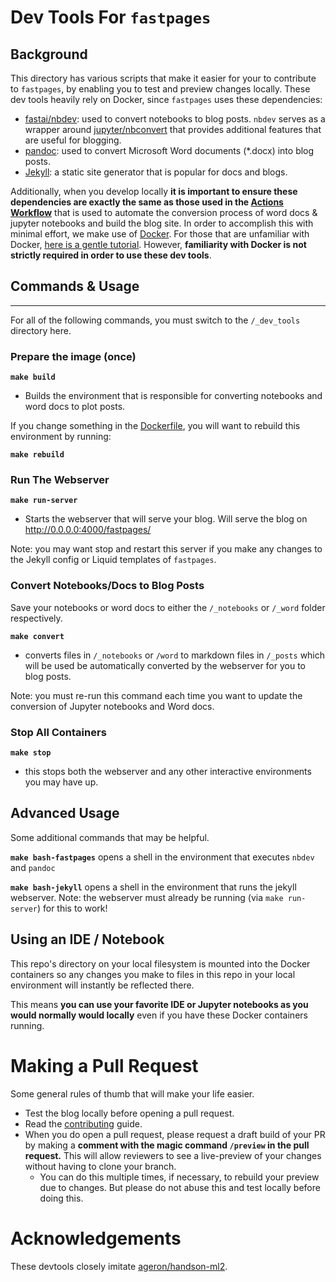 # Dev Tools For `fastpages`

## Background

This directory has various scripts that make it easier for your to contribute to `fastpages`, by enabling you to test and preview changes locally.  These dev tools heavily rely on Docker, since `fastpages` uses these dependencies:

- [fastai/nbdev](https://github.com/fastai/nbdev): used to convert notebooks to blog posts.  `nbdev` serves as a wrapper around [jupyter/nbconvert](https://github.com/jupyter/nbconvert) that provides additional features that are useful for blogging.
- [pandoc](https://pandoc.org/index.html): used to convert Microsoft Word documents (*.docx) into blog posts.
- [Jekyll](https://jekyllrb.com/): a static site generator that is popular for docs and blogs.

Additionally, when you develop locally **it is important to ensure these dependencies are exactly the same as those used in the [Actions Workflow](../.github/workflows/ci.yaml)** that is used to automate the conversion process of word docs & jupyter notebooks and build the blog site.  In order to accomplish this with minimal effort, we make use of [Docker](https://www.docker.com/).  For those that are unfamiliar with Docker, [here is a gentle tutorial](https://towardsdatascience.com/how-docker-can-help-you-become-a-more-effective-data-scientist-7fc048ef91d5).  However, **familiarity with Docker is not strictly required in order to use these dev tools**.


## Commands & Usage
---

For all of the following commands, you must switch to the `/_dev_tools` directory here.


### Prepare the image (once)

**`make build`**
-  Builds the environment that is responsible for converting notebooks and word docs to plot posts.

If you change something in the [Dockerfile](../_action_files/Dockerfile), you will want to rebuild this environment by running:

**`make rebuild`**


### Run The Webserver

**`make run-server`**
 - Starts the webserver that will serve your blog.  Will serve the blog on http://0.0.0.0:4000/fastpages/

 Note: you may want stop and restart this server if you make any changes to the Jekyll config or Liquid templates of `fastpages`.

### Convert Notebooks/Docs to Blog Posts

Save your notebooks or word docs to either the `/_notebooks` or `/_word` folder respectively. 

**`make convert`**
- converts files in `/_notebooks` or `/word` to markdown files in `/_posts` which will be used be automatically converted by the webserver for you to blog posts.

Note: you must re-run this command each time you want to update the conversion of Jupyter notebooks and Word docs.


###  Stop All Containers

**`make stop`**

- this stops both the webserver and any other interactive environments you may have up.


## Advanced Usage

Some additional commands that may be helpful.

**`make bash-fastpages`** opens a shell in the environment that executes `nbdev` and `pandoc`

**`make bash-jekyll`** opens a shell in the environment that runs the jekyll webserver.  Note: the webserver must already be running (via `make run-server`) for this to work!

## Using an IDE / Notebook

This repo's directory on your local filesystem is mounted into the Docker containers so any changes you make to files in this repo in your local environment will instantly be reflected there.  

This means **you can use your favorite IDE or Jupyter notebooks as you would normally would locally** even if you have these Docker containers running.

# Making a Pull Request

Some general rules of thumb that will make your life easier.

- Test the blog locally before opening a pull request. 
- Read the [contributing](../CONTRIBUTING.md) guide.
- When you do open a pull request, please request a draft build of your PR by making a **comment with the magic command `/preview` in the pull request.**  This will allow reviewers to see a live-preview of your changes without having to clone your branch.
    - You can do this multiple times, if necessary, to rebuild your preview due to changes.  But please do not abuse this and test locally before doing this.

# Acknowledgements

These devtools closely imitate [ageron/handson-ml2](https://github.com/ageron/handson-ml2/tree/master/docker).

